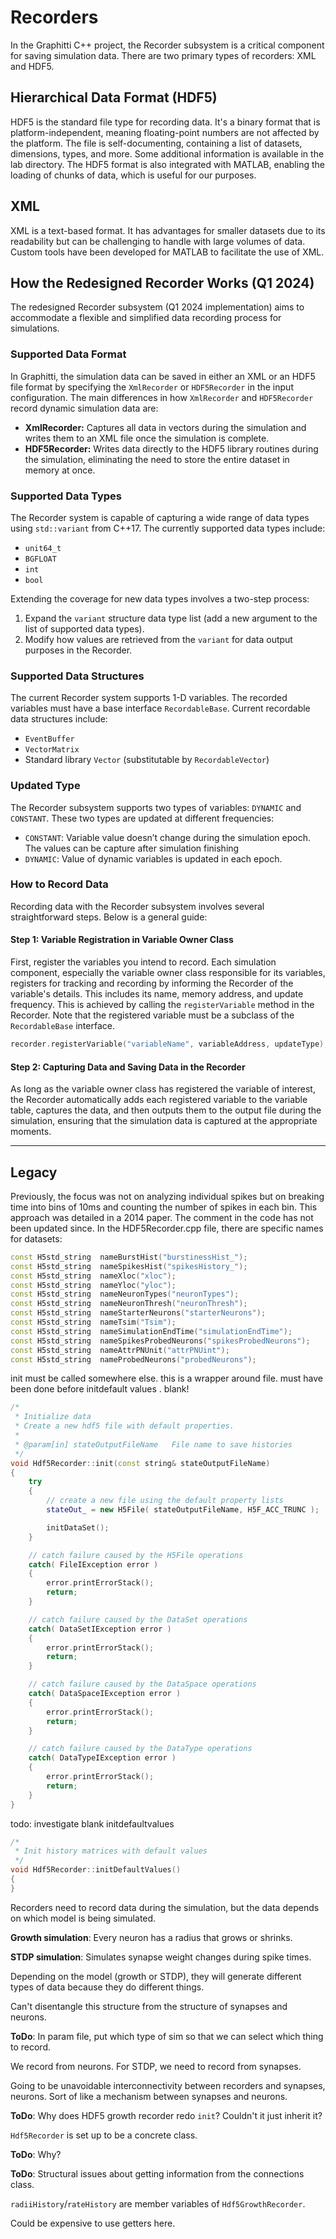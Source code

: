 # Recorders

In the Graphitti C++ project, the Recorder subsystem is a critical component for saving simulation data. There are two primary types of recorders: XML and HDF5.

## Hierarchical Data Format (HDF5)

HDF5 is the standard file type for recording data. It's a binary format that is platform-independent, meaning floating-point numbers are not affected by the platform. The file is self-documenting, containing a list of datasets, dimensions, types, and more. Some additional information is available in the lab directory. The HDF5 format is also integrated with MATLAB, enabling the loading of chunks of data, which is useful for our purposes.

## XML

XML is a text-based format. It has advantages for smaller datasets due to its readability but can be challenging to handle with large volumes of data. Custom tools have been developed for MATLAB to facilitate the use of XML.

## How the Redesigned Recorder Works (Q1 2024)

The redesigned Recorder subsystem (Q1 2024 implementation) aims to accommodate a flexible and simplified data recording process for simulations.

### Supported Data Format

In Graphitti, the simulation data can be saved in either an XML or an HDF5 file format by specifying the `XmlRecorder` or `HDF5Recorder` in the input configuration. The main differences in how `XmlRecorder` and `HDF5Recorder` record dynamic simulation data are:

- **XmlRecorder:** Captures all data in vectors during the simulation and writes them to an XML file once the simulation is complete.
- **HDF5Recorder:** Writes data directly to the HDF5 library routines during the simulation, eliminating the need to store the entire dataset in memory at once.

### Supported Data Types

The Recorder system is capable of capturing a wide range of data types using `std::variant` from C++17. The currently supported data types include:

- `unit64_t`
- `BGFLOAT`
- `int`
- `bool`

Extending the coverage for new data types involves a two-step process:

1. Expand the `variant` structure data type list (add a new argument to the list of supported data types).
2. Modify how values are retrieved from the `variant` for data output purposes in the Recorder.

### Supported Data Structures

The current Recorder system supports 1-D variables. The recorded variables must have a base interface `RecordableBase`. Current recordable data structures include:

- `EventBuffer`
- `VectorMatrix`
- Standard library `Vector` (substitutable by `RecordableVector`)

### Updated Type

The Recorder subsystem supports two types of variables: `DYNAMIC` and `CONSTANT`. These two types are updated at different frequencies:

- `CONSTANT`: Variable value doesn’t change during the simulation epoch. The values can be capture after simulation finishing
- `DYNAMIC`: Value of dynamic variables is updated in each epoch.

### How to Record Data

Recording data with the Recorder subsystem involves several straightforward steps. Below is a general guide:

#### Step 1: Variable Registration in Variable Owner Class

First, register the variables you intend to record. Each simulation component, especially the variable owner class responsible for its variables, registers for tracking and recording by informing the Recorder of the variable's details. This includes its name, memory address, and update frequency. This is achieved by calling the `registerVariable` method in the Recorder. Note that the registered variable must be a subclass of the `RecordableBase` interface.

```cpp
recorder.registerVariable("variableName", variableAddress, updateType);
```

#### Step 2: Capturing Data and Saving Data in the Recorder

As long as the variable owner class has registered the variable of interest, the Recorder automatically adds each registered variable to the variable table, captures the data, and then outputs them to the output file during the simulation, ensuring that the simulation data is captured at the appropriate moments.

-------------------------------------------------------------------------------------------------
## Legacy

Previously, the focus was not on analyzing individual spikes but on breaking time into bins of 10ms and counting the number of spikes in each bin. This approach was detailed in a 2014 paper. The comment in the code has not been updated since. In the HDF5Recorder.cpp file, there are specific names for datasets:

```cpp
const H5std_string  nameBurstHist("burstinessHist_");
const H5std_string  nameSpikesHist("spikesHistory_");
const H5std_string  nameXloc("xloc");
const H5std_string  nameYloc("yloc");
const H5std_string  nameNeuronTypes("neuronTypes");
const H5std_string  nameNeuronThresh("neuronThresh");
const H5std_string  nameStarterNeurons("starterNeurons");
const H5std_string  nameTsim("Tsim");
const H5std_string  nameSimulationEndTime("simulationEndTime");
const H5std_string  nameSpikesProbedNeurons("spikesProbedNeurons");
const H5std_string  nameAttrPNUnit("attrPNUint");
const H5std_string  nameProbedNeurons("probedNeurons");
```

init must be called somewhere else.
this is a wrapper around file. must have been done before initdefault values . blank!
```cpp
/*
 * Initialize data
 * Create a new hdf5 file with default properties.
 *
 * @param[in] stateOutputFileName	File name to save histories
 */
void Hdf5Recorder::init(const string& stateOutputFileName)
{
    try
    {
        // create a new file using the default property lists
        stateOut_ = new H5File( stateOutputFileName, H5F_ACC_TRUNC );

        initDataSet();
    }

    // catch failure caused by the H5File operations
    catch( FileIException error )
    {
        error.printErrorStack();
        return;
    }

    // catch failure caused by the DataSet operations
    catch( DataSetIException error )
    {
        error.printErrorStack();
        return;
    }

    // catch failure caused by the DataSpace operations
    catch( DataSpaceIException error )
    {
        error.printErrorStack();
        return;
    }

    // catch failure caused by the DataType operations
    catch( DataTypeIException error )
    {
        error.printErrorStack();
        return;
    }
}
```
todo: investigate blank initdefaultvalues
```cpp
/*
 * Init history matrices with default values
 */
void Hdf5Recorder::initDefaultValues()
{
}
```

Recorders need to record data during the simulation, but the data depends on which model is being simulated.

**Growth simulation**: Every neuron has a radius that grows or shrinks.

**STDP simulation**: Simulates synapse weight changes during spike times.

Depending on the model (growth or STDP), they will generate different types of data because they do different things.

Can't disentangle this structure from the structure of synapses and neurons.

**ToDo**: In param file, put which type of sim so that we can select which thing to record.

We record from neurons. For STDP, we need to record from synapses.

Going to be unavoidable interconnectivity between recorders and synapses, neurons. Sort of like a mechanism between synapses and neurons.

**ToDo**: Why does HDF5 growth recorder redo `init`? Couldn't it just inherit it?

`Hdf5Recorder` is set up to be a concrete class.

**ToDo**: Why?

**ToDo**: Structural issues about getting information from the connections class.

`radiiHistory`/`rateHistory` are member variables of `Hdf5GrowthRecorder`.

Could be expensive to use getters here.








